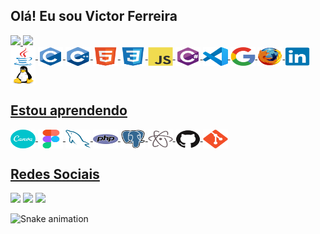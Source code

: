 ## Olá! Eu sou Victor Ferreira
<div>
<a href="https://github.com/VictoorFerreira">
<img height="180em" src="https://github-readme-stats.vercel.app/api?username=VictoorFerreira&show_icons=true&theme=dark&include_all_comits=true&count_private=true">
<img height="180em" src="https://github-readme-stats.vercel.app/api/top-langs/?username=VictoorFerreira&layout=compact&langs_count=7&theme=dark"/>
</div>

<div>
<img align="center" height=30" width="40" src="https://github.com/devicons/devicon/blob/master/icons/java/java-original.svg" alt="Victor-Java">
<img align="center" height=30" width="40" src="https://github.com/devicons/devicon/blob/master/icons/c/c-original.svg" alt="Victor-C">
<img align="center" height=30" width="40" src="https://github.com/devicons/devicon/blob/master/icons/cplusplus/cplusplus-original.svg"alt="Victor-cplusplus">
<img align="center" height=30" width="40" src="https://github.com/devicons/devicon/blob/master/icons/html5/html5-original.svg" alt="Victor-html">
<img align="center" height=30" width="40" src="https://github.com/devicons/devicon/blob/master/icons/css3/css3-original.svg"alt="Victor-css3">
<img align="center" height=30" width="40" src="https://github.com/devicons/devicon/blob/master/icons/javascript/javascript-original.svg"alt="Victor-javascript">
<img align="center" height=30" width="40" src="https://github.com/devicons/devicon/blob/master/icons/csharp/csharp-original.svg" alt="Victor-Csharp">
<img align="center" height=30" width="40" src="https://github.com/devicons/devicon/blob/master/icons/vscode/vscode-original.svg" alt="Victor-vscode">
<img align="center" height=30" width="40" src="https://github.com/devicons/devicon/blob/master/icons/google/google-original.svg" alt="Victor-google">
<img align="center" height=30" width="40" src="https://github.com/devicons/devicon/blob/master/icons/firefox/firefox-original.svg" alt="Victor-firefox">
<img align="center" height=30" width="40" src="https://github.com/devicons/devicon/blob/master/icons/linkedin/linkedin-original.svg" alt="Victor-linkedin">
<img align="center" height=30" width="40" src="https://github.com/devicons/devicon/blob/master/icons/linux/linux-original.svg" alt="Victor-linux">
</div>

## Estou aprendendo 
<div>
<img align="center" height=30" width="40" src="https://github.com/devicons/devicon/blob/master/icons/canva/canva-original.svg" alt="Victor-Canva">
<img align="center" height=30" width="40" src="https://github.com/devicons/devicon/blob/master/icons/figma/figma-original.svg" alt="Victor-Figma">
<img align="center" height=30" width="40" src="https://github.com/devicons/devicon/blob/master/icons/mysql/mysql-original.svg" alt="Victor-Mysql">
<img align="center" height=30" width="40" src="https://github.com/devicons/devicon/blob/master/icons/php/php-original.svg" alt="Victor-PHP">
<img align="center" height=30" width="40" src="https://github.com/devicons/devicon/blob/master/icons/postgresql/postgresql-original.svg" alt="Victor-PostgreeSql">
<img align="center" height=30" width="40" src="https://github.com/devicons/devicon/blob/master/icons/atom/atom-original.svg" alt="Victor-Atom">
<img align="center" height=30" width="40" src="https://github.com/devicons/devicon/blob/master/icons/github/github-original.svg" alt="Victor-Github">
<img align="center" height=30" width="40" src="https://github.com/devicons/devicon/blob/master/icons/git/git-original.svg" alt="Victor-Git">
</div>
  
## Redes Sociais
<div>
<a href="https://instagram.com/vfsilva_dev" target="_blank"><img src="https://img.shields.io/badge/-Instagram-%23E4405F?style=for-the-badge&logo=instagram&logoColor=white" target="_blank"></a>
<a href = "mailto:vhfsilva2@gmail.com"><img src="https://img.shields.io/badge/Gmail-D14836?style=for-the-badge&logo=gmail&logoColor=white" target="_blank"></a>
<a href="https://www.linkedin.com/in/victorsilva0/" target="_blank"><img src="https://img.shields.io/badge/-LinkedIn-%230077B5?style=for-the-badge&logo=linkedin&logoColor=white" target="_blank"></a> 
</div>

![Snake animation](https://github.com/VictoorFerreira/VictoorFerreira/blob/output/github-contribution-grid-snake.svg)

